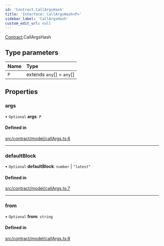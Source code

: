 ```yaml
---
id: 'Contract.CallArgsHash'
title: 'Interface: CallArgsHash<P>'
sidebar_label: 'CallArgsHash'
custom_edit_url: null
---
```


[Contract](../namespaces/Contract.md).CallArgsHash

## Type parameters

| Name | Type                      |
| :--- | :------------------------ |
| `P`  | extends `any`[] = `any`[] |

## Properties

### args

• `Optional` **args**: `P`

#### Defined in

[src/contract/model/callArgs.ts:6](https://github.com/leovigna/web3-redux/blob/be15552/src/contract/model/callArgs.ts#L6)

---

### defaultBlock

• `Optional` **defaultBlock**: `number` \| `"latest"`

#### Defined in

[src/contract/model/callArgs.ts:7](https://github.com/leovigna/web3-redux/blob/be15552/src/contract/model/callArgs.ts#L7)

---

### from

• `Optional` **from**: `string`

#### Defined in

[src/contract/model/callArgs.ts:8](https://github.com/leovigna/web3-redux/blob/be15552/src/contract/model/callArgs.ts#L8)
